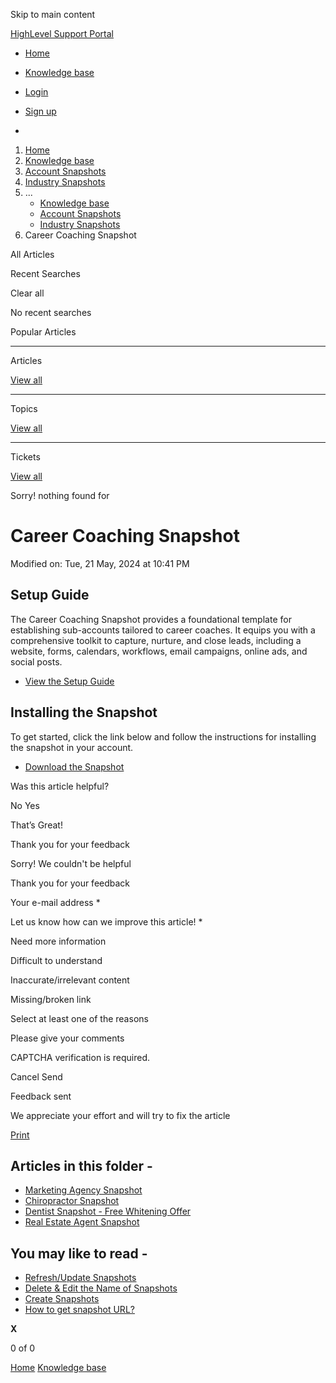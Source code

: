 Skip to main content

[ HighLevel Support Portal ](https://help.gohighlevel.com)

  * [ Home ](/support/home)
  * [ Knowledge base ](/support/solutions)

  * [Login](/support/login)
  * [Sign up](/support/signup)
  * 

  1. [Home](/support/home)
  2. [Knowledge base](/support/solutions)
  3. [Account Snapshots](/support/solutions/48000449593)
  4. [Industry Snapshots](/support/solutions/folders/48000670531)
  5. ... 
     * [Knowledge base](/support/solutions)
     * [Account Snapshots](/support/solutions/48000449593)
     * [Industry Snapshots](/support/solutions/folders/48000670531)
  6. Career Coaching Snapshot

All  Articles 

Recent Searches

Clear all

No recent searches

Popular Articles

* * *

Articles

[View all](/support/search/solutions)

* * *

Topics

[View all](/support/search/topics)

* * *

Tickets

[View all](/support/search/tickets)

Sorry! nothing found for   

# Career Coaching Snapshot

Modified on: Tue, 21 May, 2024 at 10:41 PM

## Setup Guide

The Career Coaching Snapshot provides a foundational template for establishing sub-accounts tailored to career coaches. It equips you with a comprehensive toolkit to capture, nurture, and close leads, including a website, forms, calendars, workflows, email campaigns, online ads, and social posts.

  * [View the Setup Guide](https://playbooks.gohighlevel.com/career-coaching)

## Installing the Snapshot

To get started, click the link below and follow the instructions for installing the snapshot in your account.

  * [Download the Snapshot](https://affiliates.gohighlevel.com/?fp_ref=ghl-main&share=gdkV6JKyLWd9aXg163Jq)

Was this article helpful?

No  Yes 

That’s Great!

Thank you for your feedback

Sorry! We couldn't be helpful

Thank you for your feedback

Your e-mail address *

Let us know how can we improve this article! *

Need more information 

Difficult to understand 

Inaccurate/irrelevant content 

Missing/broken link 

Select at least one of the reasons 

Please give your comments 

CAPTCHA verification is required. 

Cancel  Send 

Feedback sent

We appreciate your effort and will try to fix the article

[Print](javascript:print\(\))

## Articles in this folder -

  * [Marketing Agency Snapshot](/support/solutions/articles/48001079550-marketing-agency-snapshot)
  * [Chiropractor Snapshot](/support/solutions/articles/48001079554-chiropractor-snapshot)
  * [Dentist Snapshot - Free Whitening Offer](/support/solutions/articles/48001079556-dentist-snapshot-free-whitening-offer)
  * [Real Estate Agent Snapshot](/support/solutions/articles/48001079558-real-estate-agent-snapshot)

## You may like to read -

  * [Refresh/Update Snapshots](/support/solutions/articles/48000982583-refresh-update-snapshots)
  * [Delete & Edit the Name of Snapshots](/support/solutions/articles/48000982593-delete-edit-the-name-of-snapshots)
  * [Create Snapshots](/support/solutions/articles/48000982512-create-snapshots)
  * [How to get snapshot URL?](/support/solutions/articles/155000003380-how-to-get-snapshot-url-)

**X**

0 of 0 []()

[Home](/support/home) [Knowledge base](/support/solutions)
